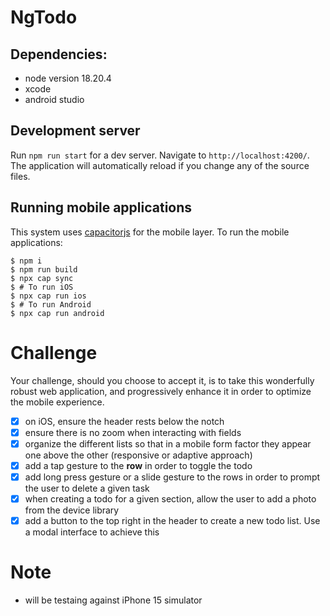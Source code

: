 # NgTodo

## Dependencies:
- node version 18.20.4
- xcode
- android studio

## Development server

Run `npm run start` for a dev server. Navigate to `http://localhost:4200/`. The application will automatically reload if you change any of the source files.

## Running mobile applications

This system uses [capacitorjs](https://capacitorjs.com/) for the mobile layer. To run the mobile applications:

```
$ npm i
$ npm run build
$ npx cap sync
$ # To run iOS
$ npx cap run ios
$ # To run Android 
$ npx cap run android
```

# Challenge

Your challenge, should you choose to accept it, is to take this wonderfully robust web application, and progressively enhance it in order to optimize the mobile experience.

- [x] on iOS, ensure the header rests below the notch
- [x] ensure there is no zoom when interacting with fields
- [x] organize the different lists so that in a mobile form factor they appear one above the other (responsive or adaptive approach)
- [x] add a tap gesture to the **row** in order to toggle the todo
- [x] add long press gesture or a slide gesture to the rows in order to prompt the user to delete a given task
- [x] when creating a todo for a given section, allow the user to add a photo from the device library
- [x] add a button to the top right in the header to create a new todo list. Use a modal interface to achieve this

# Note
- will be testaing against iPhone 15 simulator
